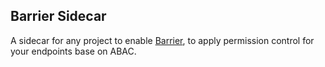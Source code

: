 ## Barrier Sidecar

A sidecar for any project to enable [Barrier](https://github.com/Fatezhang/Barrier), to apply permission control for your endpoints base on ABAC.
